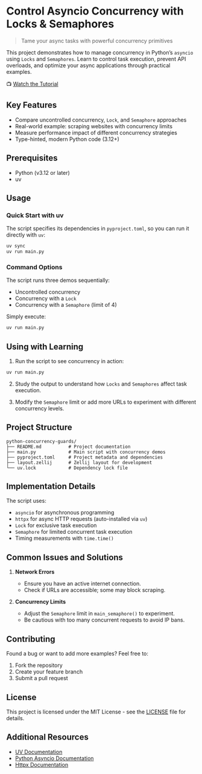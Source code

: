# Control Asyncio Concurrency with Locks & Semaphores

> Tame your async tasks with powerful concurrency primitives

This project demonstrates how to manage concurrency in Python’s `asyncio` using
`Locks` and `Semaphores`. Learn to control task execution, prevent API
overloads, and optimize your async applications through practical examples.

📺 [Watch the Tutorial](https://youtu.be/ZO74-pZLr1w)

## Key Features

- Compare uncontrolled concurrency, `Lock`, and `Semaphore` approaches
- Real-world example: scraping websites with concurrency limits
- Measure performance impact of different concurrency strategies
- Type-hinted, modern Python code (3.12+)

## Prerequisites

- Python (v3.12 or later)
- uv

## Usage

### Quick Start with uv

The script specifies its dependencies in `pyproject.toml`, so you can run it
directly with `uv`:

```bash
uv sync
uv run main.py
```

### Command Options

The script runs three demos sequentially:

- Uncontrolled concurrency
- Concurrency with a `Lock`
- Concurrency with a `Semaphore` (limit of 4)

Simply execute:

```bash
uv run main.py
```

## Using with Learning

1. Run the script to see concurrency in action:

```bash
uv run main.py
```

2. Study the output to understand how `Locks` and `Semaphores` affect task
   execution.

3. Modify the `Semaphore` limit or add more URLs to experiment with different
   concurrency levels.

## Project Structure

```
python-concurrency-guards/
├── README.md          # Project documentation
├── main.py            # Main script with concurrency demos
├── pyproject.toml     # Project metadata and dependencies
├── layout.zellij      # Zellij layout for development
└── uv.lock            # Dependency lock file
```

## Implementation Details

The script uses:

- `asyncio` for asynchronous programming
- `httpx` for async HTTP requests (auto-installed via `uv`)
- `Lock` for exclusive task execution
- `Semaphore` for limited concurrent task execution
- Timing measurements with `time.time()`

## Common Issues and Solutions

1. **Network Errors**
   - Ensure you have an active internet connection.
   - Check if URLs are accessible; some may block scraping.

2. **Concurrency Limits**
   - Adjust the `Semaphore` limit in `main_semaphore()` to experiment.
   - Be cautious with too many concurrent requests to avoid IP bans.

## Contributing

Found a bug or want to add more examples? Feel free to:

1. Fork the repository
2. Create your feature branch
3. Submit a pull request

## License

This project is licensed under the MIT License - see the [LICENSE](LICENSE) file
for details.

## Additional Resources

- [UV Documentation](https://github.com/astral-sh/uv)
- [Python Asyncio Documentation](https://docs.python.org/3/library/asyncio.html)
- [Httpx Documentation](https://www.python-httpx.org/)
